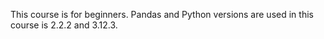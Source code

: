 This course is for beginners. Pandas and Python versions are used in this course is 2.2.2 and 3.12.3.
